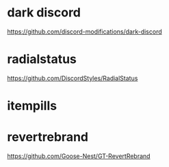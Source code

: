 # dark discord 

https://github.com/discord-modifications/dark-discord

# radialstatus

https://github.com/DiscordStyles/RadialStatus

# itempills

# revertrebrand

https://github.com/Goose-Nest/GT-RevertRebrand
